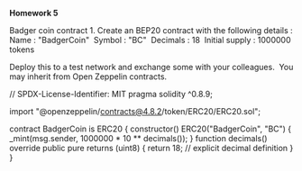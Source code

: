 **Homework 5** 

Badger coin contract 1.
Create an BEP20 contract with the following details :
Name : "BadgerCoin" 
Symbol : "BC" 
Decimals : 18 
Initial supply : 1000000 tokens 

Deploy this to a test network and exchange some with your colleagues. 
You may inherit from Open Zeppelin contracts.

// SPDX-License-Identifier: MIT
pragma solidity ^0.8.9;

import "@openzeppelin/contracts@4.8.2/token/ERC20/ERC20.sol";

contract BadgerCoin is ERC20 {
    constructor() ERC20("BadgerCoin", "BC") {
         _mint(msg.sender, 1000000 * 10 ** decimals());
    }
    function decimals() override public pure returns (uint8) {
        return 18; // explicit decimal definition
    }
}
